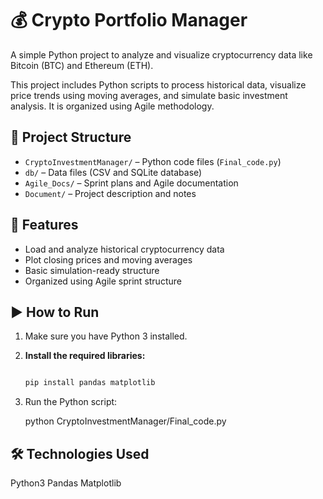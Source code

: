 # 💰 Crypto Portfolio Manager

A simple Python project to analyze and visualize cryptocurrency data like Bitcoin (BTC) and Ethereum (ETH).

This project includes Python scripts to process historical data, visualize price trends using moving averages, and simulate basic investment analysis. It is organized using Agile methodology.


## 📁 Project Structure

- `CryptoInvestmentManager/` – Python code files (`Final_code.py`)
- `db/` – Data files (CSV and SQLite database)
- `Agile_Docs/` – Sprint plans and Agile documentation
- `Document/` – Project description and notes


## 🚀 Features

- Load and analyze historical cryptocurrency data
- Plot closing prices and moving averages
- Basic simulation-ready structure
- Organized using Agile sprint structure


## ▶️ How to Run

1. Make sure you have Python 3 installed.

2. **Install the required libraries:**
   ```bash
   
   pip install pandas matplotlib
   
 3. Run the Python script:
    
     python CryptoInvestmentManager/Final_code.py

## 🛠 Technologies Used

Python3
Pandas
Matplotlib
